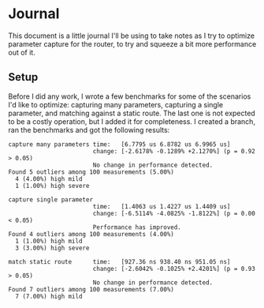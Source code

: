 # Journal

This document is a little journal I'll be using to take notes as I try to
optimize parameter capture for the router, to try and squeeze a bit more
performance out of it.

## Setup
Before I did any work, I wrote a few benchmarks for some of the scenarios I'd
like to optimize: capturing many parameters, capturing a single parameter, and
matching against a static route.
The last one is not expected to be a costly operation, but I added it for
completeness. I created a branch, ran the benchmarks and got the following
results:

```
capture many parameters time:   [6.7795 us 6.8782 us 6.9965 us]                                     
                        change: [-2.6178% -0.1289% +2.1270%] (p = 0.92 > 0.05)
                        No change in performance detected.
Found 5 outliers among 100 measurements (5.00%)
  4 (4.00%) high mild
  1 (1.00%) high severe

capture single parameter                                                                             
                        time:   [1.4063 us 1.4227 us 1.4409 us]
                        change: [-6.5114% -4.0825% -1.8122%] (p = 0.00 < 0.05)
                        Performance has improved.
Found 4 outliers among 100 measurements (4.00%)
  1 (1.00%) high mild
  3 (3.00%) high severe

match static route      time:   [927.36 ns 938.40 ns 951.05 ns]                                
                        change: [-2.6042% -0.1025% +2.4201%] (p = 0.93 > 0.05)
                        No change in performance detected.
Found 7 outliers among 100 measurements (7.00%)
  7 (7.00%) high mild

```

